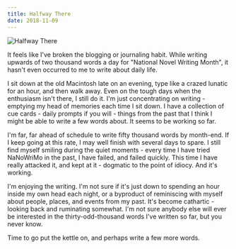 ```yaml
---
title: Halfway There
date: 2018-11-09
---
```


![Halfway There](https://source.unsplash.com/9ZQzrLWV52M/1600x900)

It feels like I've broken the blogging or journaling habit. While writing upwards of two thousand words a day for "National Novel Writing Month", it hasn't even occurred to me to write about daily life.

I sit down at the old Macintosh late on an evening, type like a crazed lunatic for an hour, and then walk away. Even on the tough days when the enthusiasm isn't there, I still do it. I'm just concentrating on writing - emptying my head of memories each time I sit down. I have a collection of cue cards - daily prompts if you will - things from the past that I think I might be able to write a few words about. It seems to be working so far.

I'm far, far ahead of schedule to write fifty thousand words by month-end. If I keep going at this rate, I may well finish with several days to spare. I still find myself smiling during the quiet moments - every time I have tried NaNoWriMo in the past, I have failed, and failed quickly. This time I have really attacked it, and kept at it - dogmatic to the point of idiocy. And it's working.

I'm enjoying the writing. I'm not sure if it's just down to spending an hour inside my own head each night, or a byproduct of reminiscing with myself about people, places, and events from my past. It's become cathartic - looking back and ruminating somewhat. I'm not sure anybody else will ever be interested in the thirty-odd-thousand words I've written so far, but you never know.

Time to go put the kettle on, and perhaps write a few more words.